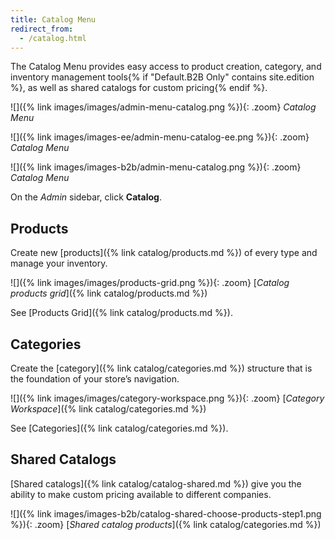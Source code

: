 ```yaml
---
title: Catalog Menu
redirect_from:
  - /catalog.html
---
```


The Catalog Menu provides easy access to product creation, category, and inventory management tools{% if "Default.B2B Only" contains site.edition %}, as well as shared catalogs for custom pricing{% endif %}.

<!--{% if "Default.CE Only" contains site.edition %}-->
![]({% link images/images/admin-menu-catalog.png %}){: .zoom}
_Catalog Menu_
<!--{% endif %}-->
<!--{% if "Default.EE Only" contains site.edition %}-->
![]({% link images/images-ee/admin-menu-catalog-ee.png %}){: .zoom}
_Catalog Menu_
<!--{% endif %}-->
<!--{% if "Default.B2B Only" contains site.edition %}-->
![]({% link images/images-b2b/admin-menu-catalog.png %}){: .zoom}
_Catalog Menu_
<!--{% endif %}-->

On the _Admin_ sidebar, click **Catalog**.

## Products

Create new [products]({% link catalog/products.md %}) of every type and manage your inventory.

![]({% link images/images/products-grid.png %}){: .zoom}
[_Catalog products grid_]({% link catalog/products.md %})

See [Products Grid]({% link catalog/products.md %}).

## Categories

Create the [category]({% link catalog/categories.md %}) structure that is the foundation of your store’s navigation.

![]({% link images/images/category-workspace.png %}){: .zoom}
[_Category Workspace_]({% link catalog/categories.md %})

See [Categories]({% link catalog/categories.md %}).

<!--{% if "Default.B2B Only" contains site.edition %}-->
## Shared Catalogs

[Shared catalogs]({% link catalog/catalog-shared.md %}) give you the ability to make custom pricing available to different companies.

![]({% link images/images-b2b/catalog-shared-choose-products-step1.png %}){: .zoom}
[_Shared catalog products_]({% link catalog/categories.md %})
<!--{% endif %}-->
